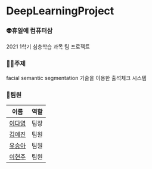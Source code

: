 # DeepLearningProject
### 👽휴일에 컴퓨터삼
2021 1학기 심층학습 과목 팀 프로젝트

### 👩‍🏫주제
facial semantic segmentation 기술을 이용한 출석체크 시스템

### 👩팀원
|이름|역할|
|-----|----|
|[이다영](https://github.com/youngDaLee)|팀장|
|[김예진](https://github.com/YaejinK)|팀원|
|[유승아](https://github.com/SeungAh-Yoo99)|팀원|
|[이현주](https://github.com/hyunjoolee201910828)|팀원|
